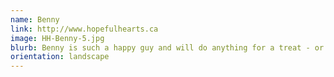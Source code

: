```yaml
---
name: Benny
link: http://www.hopefulhearts.ca
image: HH-Benny-5.jpg
blurb: Benny is such a happy guy and will do anything for a treat - or a ball!
orientation: landscape
---
```

